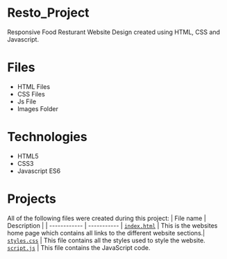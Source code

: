 # Resto_Project
Responsive Food Resturant Website Design created using HTML, CSS and Javascript.

# Files
* HTML Files
* CSS Files
* Js File
* Images Folder


# Technologies
* HTML5
* CSS3
* Javascript ES6


# Projects
All of the following files were created during this project:
| File name | Description |
| ------------ | ----------- |
[`index.html`](https://github.com/Rubie-Eurickah/Resto-Food-Website/blob/master/index.html) | This is the websites home page which contains all links to the different website sections.|
[`styles.css`](https://github.com/Rubie-Eurickah/Resto-Food-Website/blob/master/styles.css) | This file contains all the styles used to style the website.
[`script.js`](https://github.com/Rubie-Eurickah/Resto-Food-Website/blob/master/script.js) | This file contains the JavaScript code.



